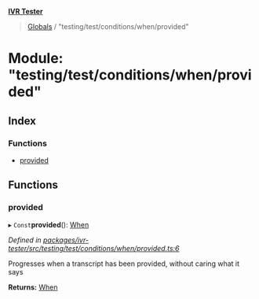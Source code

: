 **[IVR Tester](../README.md)**

> [Globals](../README.md) / "testing/test/conditions/when/provided"

# Module: "testing/test/conditions/when/provided"

## Index

### Functions

* [provided](_testing_test_conditions_when_provided_.md#provided)

## Functions

### provided

▸ `Const`**provided**(): [When](_testing_test_conditions_when_when_.md#when)

*Defined in [packages/ivr-tester/src/testing/test/conditions/when/provided.ts:6](https://github.com/SketchingDev/ivr-tester/blob/aa015fb/packages/ivr-tester/src/testing/test/conditions/when/provided.ts#L6)*

Progresses when a transcript has been provided, without caring what it says

**Returns:** [When](_testing_test_conditions_when_when_.md#when)
